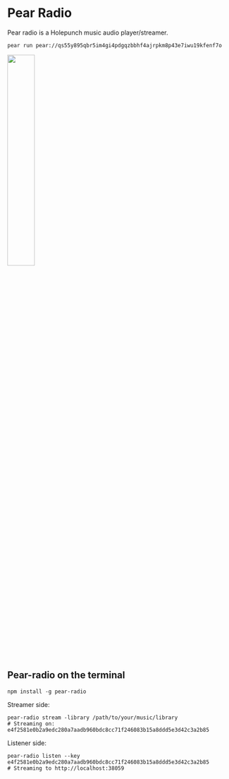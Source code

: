 # Pear Radio

Pear radio is a Holepunch music audio player/streamer.

```
pear run pear://qs55y895qbr5im4gi4pdgqzbbhf4ajrpkm8p43e7iwu19kfenf7o
```

<img src="https://user-images.githubusercontent.com/15270736/211868865-b51cdfe4-6195-4c21-8323-d7f86dced1ee.png" width=35% height=35%>

## Pear-radio on the terminal

```
npm install -g pear-radio
```

Streamer side:

```
pear-radio stream -library /path/to/your/music/library
# Streaming on: e4f2581e0b2a9edc280a7aadb960bdc8cc71f246083b15a8ddd5e3d42c3a2b85
```

Listener side:

```
pear-radio listen --key e4f2581e0b2a9edc280a7aadb960bdc8cc71f246083b15a8ddd5e3d42c3a2b85 
# Streaming to http://localhost:38059
```

